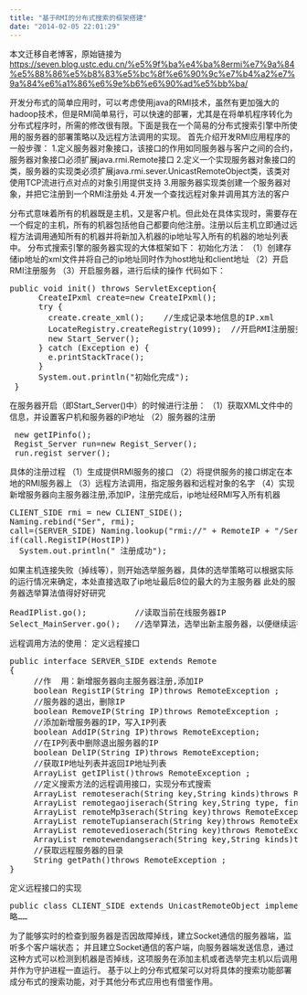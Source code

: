 ```yaml
---
title: "基于RMI的分布式搜索的框架搭建"
date: "2014-02-05 22:01:29"
---
```


本文迁移自老博客，原始链接为 <https://seven.blog.ustc.edu.cn/%e5%9f%ba%e4%ba%8ermi%e7%9a%84%e5%88%86%e5%b8%83%e5%bc%8f%e6%90%9c%e7%b4%a2%e7%9a%84%e6%a1%86%e6%9e%b6%e6%90%ad%e5%bb%ba/>

开发分布式的简单应用时，可以考虑使用java的RMI技术，虽然有更加强大的hadoop技术，但是RMI简单易行，可以快速的部署，尤其是在将单机程序转化为分布式程序时，所需的修改很有限。下面是我在一个简易的分布式搜索引擎中所使用的服务器的部署策略以及远程方法调用的实现。
首先介绍开发RMI应用程序的一般步骤：
1.定义服务器对象接口，该接口的作用如同服务器与客户之间的合约，服务器对象接口必须扩展java.rmi.Remote接口
2.定义一个实现服务器对象接口的类，服务器的实现类必须扩展java.rmi.sever.UnicastRemoteObject类，该类对使用TCP流进行点对点的对象引用提供支持
3.用服务器实现类创建一个服务器对象，并把它注册到一个RMI注册处
4.开发一个查找远程对象并调用其方法的客户

分布式意味着所有的机器既是主机，又是客户机。但此处在具体实现时，需要存在一个假定的主机，所有的机器包括他自己都要向他注册。注册以后主机立即通过远程方法调用通知所有的机器并将新加入机器的ip地址写入所有的机器的地址列表中。
分布式搜索引擎的服务器实现的大体框架如下：
初始化方法：
（1）创建存储ip地址的xml文件并将自己的ip地址同时作为host地址和client地址
（2）开启RMI注册服务
（3）开启服务器，进行后续的操作
代码如下：
<pre class="brush:[java]">
public void init() throws ServletException{
      CreateIPxml create=new CreateIPxml();               
      try {
		create.create_xml();    //生成记录本地信息的IP.xml
		LocateRegistry.createRegistry(1099);  //开启RMI注册服务
		new Start_Server();
	  } catch (Exception e) {
		e.printStackTrace();
      }
      System.out.println("初始化完成");
 }
</pre>
在服务器开启（即Start_Server()中）的时候进行注册：
（1）获取XML文件中的信息，并设置客户机和服务器的iP地址
（2）服务器的注册
<pre class="brush:[java]">
 new getIPinfo();
 Regist_Server run=new Regist_Server();
 run.regist_server();
</pre>
具体的注册过程
（1）生成提供RMI服务的接口
（2）将提供服务的接口绑定在本地的RMI服务器上
（3）远程方法调用，指定服务器和远程对象的名字
（4）实现新增服务器向主服务器注册,添加IP，注册完成后，ip地址经RMI写入所有机器
<pre class="brush:[java]">
CLIENT_SIDE rmi = new CLIENT_SIDE();       
Naming.rebind("Ser", rmi);						   
call=(SERVER_SIDE) Naming.lookup("rmi://" + RemoteIP + "/Ser");
if(call.RegistIP(HostIP))
  System.out.println(" 注册成功");
</pre>
如果主机连接失败（掉线等），则开始选举服务器，具体的选举策略可以根据实际的运行情况来确定，本处直接选取了ip地址最后8位的最大的为主服务器
此处的服务器选举算法值得好好研究
<pre class="brush:[java]">
ReadIPlist.go();          //读取当前在线服务器IP
Select_MainServer.go();   //选举算法，选举出新主服务器，以便继续运行
</pre>
远程调用方法的使用：
定义远程接口
<pre class="brush:[java]">
public interface SERVER_SIDE extends Remote 
{ 
     //作  用：新增服务器向主服务器注册,添加IP
     boolean RegistIP(String IP)throws RemoteException ; 
     //服务器的退出，删除IP
     boolean RemoveIP(String IP)throws RemoteException ;   
     //添加新增服务器的IP，写入IP列表
     boolean AddIP(String IP)throws RemoteException;
     //在IP列表中删除退出服务器的IP
     boolean DelIP(String IP)throws RemoteException;    
     //获取IP地址列表并返回IP地址列表
     ArrayList getIPlist()throws RemoteException ;
     //定义搜索方法的远程调用接口，实现分布式搜索
     ArrayList remoteserach(String key,String kinds)throws RemoteException ;
     ArrayList remotegaojiserach(String key,String type, final String author,final String publisher,final String nokey,final String kind)throws RemoteException ;
     ArrayList remoteMp3serach(String key)throws RemoteException ;
     ArrayList remoteTupianserach(String key)throws RemoteException ;
     ArrayList remotevedioserach(String key)throws RemoteException ;
     ArrayList remotewendangserach(String key,String kinds)throws RemoteException ;    
     //获取远程服务器的目录 
     String getPath()throws RemoteException ;
}   
</pre>
定义远程接口的实现
<pre class="brush:[java]">
public class CLIENT_SIDE extends UnicastRemoteObject implements SERVER_SIDE 
略……
</pre>
为了能够实时的检查到服务器是否因故障掉线，建立Socket通信的服务器端，监听多个客户端状态；
并且建立Socket通信的客户端，向服务器端发送信息，通过这种方式可以检测到机器是否掉线，这项服务在添加主机或者选举完主机以后调用并作为守护进程一直运行。
基于以上的分布式框架可以对将具体的搜索功能部署成分布式的搜索功能，对于其他分布式应用也有借鉴作用。
